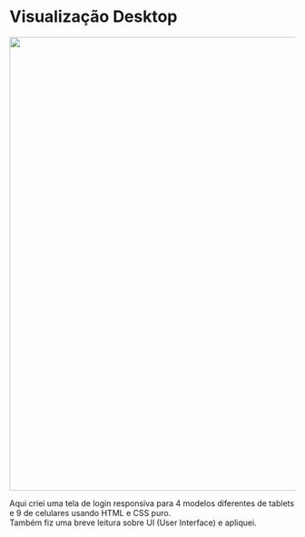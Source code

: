 <h1>Visualização Desktop</h1>
<img src= "https://media-exp1.licdn.com/dms/image/C4D22AQH1GZPGWyLx0w/feedshare-shrink_2048_1536/0/1627708283204?e=1636588800&v=beta&t=GVCBFgD-6ejomsmGdHobseOthATWEpR8PmzMszQFMyY" width="800px" height"400px">

Aqui criei uma tela de login responsiva para 4 modelos diferentes de tablets e 9 de celulares usando HTML e CSS puro. </br>
Também fiz uma breve leitura sobre UI (User Interface) e apliquei.
 

